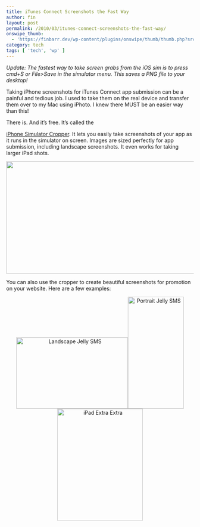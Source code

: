 ```yaml
---
title: iTunes Connect Screenshots the Fast Way
author: fin
layout: post
permalink: /2010/03/itunes-connect-screenshots-the-fast-way/
onswipe_thumb:
  - 'https://finbarr.dev/wp-content/plugins/onswipe/thumb/thumb.php?src=https://finbarr.dev/wp-content/uploads/2010/03/Screen-shot-2010-03-22-at-16.52.03.png&amp;w=600&amp;h=800&amp;zc=1&amp;q=75&amp;f=0'
category: tech
tags: [ 'tech', 'wp' ]
---
```


<p style="text-align: left;">
  <em>Update: The fastest way to take screen grabs from the iOS sim is to press cmd+S or File>Save in the simulator menu. This saves a PNG file to your desktop!</em>
</p>

<p style="text-align: left;">
  Taking iPhone screenshots for iTunes Connect app submission can be a painful and tedious job. I used to take them on the real device and transfer them over to my Mac using iPhoto. I knew there MUST be an easier way than this!
</p>

<p style="text-align: left;">
  <!--more-->There is.

  <!--more--> And it&#8217;s free. It&#8217;s called the

  <a href="http://www.curioustimes.de/iphonesimulatorcropper/" target="_blank">iPhone Simulator Cropper</a>. It lets you easily take screenshots of your app as it runs in the simulator on screen. Images are sized perfectly for app submission, including landscape screenshots. It even works for taking larger iPad shots.
</p>

<p style="text-align: center;">
  <img class="aligncenter size-full wp-image-113" title="Cropper" alt="" src="https://finbarr.dev/wp-content/uploads/2010/03/Screen-shot-2010-03-22-at-16.52.03.png" width="517" height="301" />
</p>

You can also use the cropper to create beautiful screenshots for promotion on your website. Here are a few examples:

<p style="text-align: center;">
  <a href="https://finbarr.dev/wp-content/uploads/2010/03/iPhone-Screenshot_6.png" rel="shadowbox[jelly]"><img class="aligncenter size-medium wp-image-112" title="Landscape Jelly SMS" alt="Landscape Jelly SMS" src="https://finbarr.dev/wp-content/uploads/2010/03/iPhone-Screenshot_6-300x191.png" width="300" height="191" /></a><a href="https://finbarr.dev/wp-content/uploads/2010/03/iPhone-Screenshot_5.png" rel="shadowbox[jelly]"><img class="aligncenter size-medium wp-image-111" title="Jelly SMS " alt="Portrait Jelly SMS" src="https://finbarr.dev/wp-content/uploads/2010/03/iPhone-Screenshot_5-150x300.png" width="150" height="300" /></a><a href="https://finbarr.dev/wp-content/uploads/2010/03/iPhone-Screenshot_3.png" rel="shadowbox[jelly]"><img class="aligncenter size-medium wp-image-109" title="iPad Extra Extra" alt="iPad Extra Extra" src="https://finbarr.dev/wp-content/uploads/2010/03/iPhone-Screenshot_3-230x300.png" width="230" height="300" /></a>
</p>
